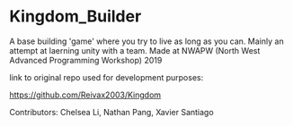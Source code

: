 # Kingdom_Builder
A base building 'game' where you try to live as long as you can. Mainly an attempt at laerning unity with a team.
Made at NWAPW (North West Advanced Programming Workshop) 2019

link to original repo used for development purposes:

https://github.com/Reivax2003/Kingdom

Contributors: Chelsea Li, Nathan Pang, Xavier Santiago
